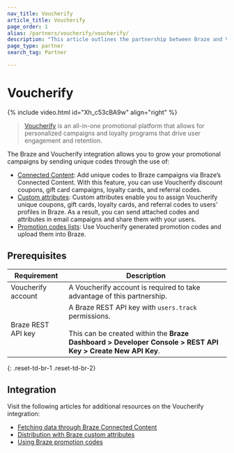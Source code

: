 ```yaml
---
nav_title: Voucherify
article_title: Voucherify
page_order: 1
alias: /partners/voucherify/voucherify/
description: "This article outlines the partnership between Braze and Voucherify, an all-in-one promotional platform that allows users to automatically send personalized coupons, gift cards, loyalty cards, referral codes, and more – all through their Braze account while tracking redemptions and campaign growth at every step."
page_type: partner
search_tag: Partner

---
```


# Voucherify

{% include video.html id="Xh_c53cBA9w" align="right" %}

> [Voucherify](https://www.voucherify.io/) is an all-in-one promotional platform that allows for personalized campaigns and loyalty programs that drive user engagement and retention. 

The Braze and Voucherify integration allows you to grow your promotional campaigns by sending unique codes through the use of:

- [Connected Content]({{site.baseurl}}/partners/message_orchestration/channel_extensions/loyalty/voucherify/voucherify_fetching_data_through_braze_connected_content): Add unique codes to Braze campaigns via Braze’s Connected Content. With this feature, you can use Voucherify discount coupons, gift card campaigns, loyalty cards, and referral codes.
- [Custom attributes]({{site.baseurl}}/partners/message_orchestration/channel_extensions/loyalty/voucherify/voucherify_distribution_with_braze_custom_attributes): Custom attributes enable you to assign Voucherify unique coupons, gift cards, loyalty cards, and referral codes to users' profiles in Braze. As a result, you can send attached codes and attributes in email campaigns and share them with your users.
- [Promotion codes lists]({{site.baseurl}}/partners/message_orchestration/channel_extensions/loyalty/voucherify/voucherify_using_braze_promotion_codes_list): Use Voucherify generated promotion codes and upload them into Braze.

## Prerequisites

| Requirement | Description |
| ----------- | ----------- |
|Voucherify account | A Voucherify account is required to take advantage of this partnership. |
| Braze REST API key | A Braze REST API key with `users.track` permissions. <br><br> This can be created within the **Braze Dashboard > Developer Console > REST API Key > Create New API Key**. |
{: .reset-td-br-1 .reset-td-br-2}

## Integration

Visit the following articles for additional resources on the Voucherify integration:
- [Fetching data through Braze Connected Content]({{site.baseurl}}/partners/message_orchestration/channel_extensions/loyalty/voucherify/voucherify_fetching_data_through_braze_connected_content)
- [Distribution with Braze custom attributes]({{site.baseurl}}/partners/message_orchestration/channel_extensions/loyalty/voucherify/voucherify_distribution_with_braze_custom_attributes)
- [Using Braze promotion codes]({{site.baseurl}}/partners/message_orchestration/channel_extensions/loyalty/voucherify/voucherify_using_braze_promotion_codes_list)